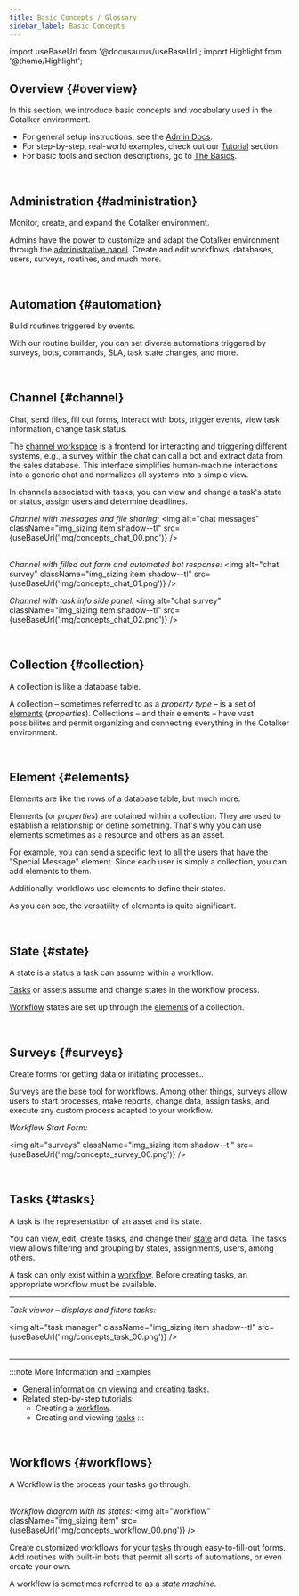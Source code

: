 ```yaml
---
title: Basic Concepts / Glossary
sidebar_label: Basic Concepts
---
```

import useBaseUrl from '@docusaurus/useBaseUrl'; 
import Highlight from '@theme/Highlight';

<div className="alert alert--primary">

## Overview {#overview}

In this section, we introduce basic concepts and vocabulary used in the Cotalker environment. 

- For general setup instructions, see the [Admin Docs](/docs/documentation/documentation_overview).
- For step-by-step, real-world examples, check out our [Tutorial](/docs/tutorials/tutorial_overview) section.
- For basic tools and section descriptions, go to [The Basics](/docs/documentation/client/client_overview).

</div>
<br/>

<div className="alert alert--secondary">

## Administration {#administration}
<span className="hero__subtitle">Monitor, create, and expand the Cotalker environment.</span>

Admins have the power to customize and adapt the Cotalker environment through the [administrative panel](/docs/documentation/admin/admin_overview). Create and edit workflows, databases, users, surveys, routines, and much more. 

</div>
<br/>

<div className="alert alert--secondary">

## Automation {#automation}
<span className="hero__subtitle">Build routines triggered by events.</span>

With our routine builder, you can set diverse automations triggered by surveys, bots, commands, SLA, task state changes, and more.

</div>
<br/>

<div className="alert alert--secondary">

## Channel {#channel}
<span className="hero__subtitle">Chat, send files, fill out forms, interact with bots, trigger events, view task information, change task status.</span>

The [channel workspace](/docs/documentation/client/channels) is a frontend for interacting and triggering different systems, e.g., a survey within the chat can call a bot and extract data from the sales database. This interface simplifies human-machine interactions into a generic chat and normalizes all systems into a simple view.

In channels associated with tasks, you can view and change a task's state or status, assign users and determine deadlines.

_Channel with messages and file sharing:_
<img alt="chat messages" className="img_sizing item shadow--tl" src={useBaseUrl('img/concepts_chat_00.png')} />
<br/>
<br/>

_Channel with filled out form and automated bot response:_
<img alt="chat survey" className="img_sizing item shadow--tl" src={useBaseUrl('img/concepts_chat_01.png')} />
<br/>

_Channel with task info side panel:_
<img alt="chat survey" className="img_sizing item shadow--tl" src={useBaseUrl('img/concepts_chat_02.png')} />
<br/>

</div>
<br/>

<div className="alert alert--secondary">

## Collection {#collection}
<span className="hero__subtitle">A collection is like a database table.</span>

A collection – sometimes referred to as a _property type_ – is a set of [elements](#elements) (_properties_). Collections – and their elements – have vast possibilites and permit organizing and connecting everything in the Cotalker environment.

</div>
<br/>

<div className="alert alert--secondary">

## Element {#elements}
<span className="hero__subtitle">Elements are like the rows of a database table, but much more.</span>

Elements (or _properties_) are cotained within a collection. They are used to establish a relationship or define something. That's why you can use elements sometimes as a resource and others as an asset.

For example, you can send a specific text to all the users that have the "Special Message" element. Since each user is simply a collection, you can add elements to them.

Additionally, workflows use elements to define their states.

As you can see, the versatility of elements is quite significant.

</div>
<br/>


<div className="alert alert--secondary">

## State {#state}
<span className="hero__subtitle">A state is a status a task can assume within a workflow.</span>

[Tasks](#tasks) or assets assume and change states in the workflow process.

[Workflow](#workflows) states are set up through the [elements](#elements) of a collection.

</div>
<br/>

<div className="alert alert--secondary">

## Surveys {#surveys}
<span className="hero__subtitle">Create forms for getting data or initiating processes..</span>

Surveys are the base tool for workflows. Among other things, surveys allow users to start processes, make reports, change data, assign tasks, and execute any custom process adapted to your workflow.

_Workflow Start Form:_

<img alt="surveys" className="img_sizing item shadow--tl" src={useBaseUrl('img/concepts_survey_00.png')} />

</div>
<br/>

<div className="alert alert--secondary">

## Tasks {#tasks}

<span className="hero__subtitle">A task is the representation of an asset and its state.</span>

You can view, edit, create tasks, and change their [state](#state) and data. The tasks view allows filtering and grouping by states, assignments, users, among others.

A task can only exist within a [workflow](#workflows). Before creating tasks, an appropriate workflow must be available.

-----

_Task viewer – displays and filters tasks:_

<img alt="task manager" className="img_sizing item shadow--tl" src={useBaseUrl('img/concepts_task_00.png')} />
<br/>
<br/>

-----

:::note More Information and Examples
- [General information on viewing and creating tasks](/docs/documentation/client/taskview).
- Related step-by-step tutorials:
  - Creating a [workflow](/docs/tutorials/basic/create_state_machines).
  - Creating and viewing [tasks](/docs/tutorials/basic/tutorial_taskview)
:::

</div>
<br/>

<div className="alert alert--secondary">

## Workflows {#workflows}

<span className="hero__subtitle">A Workflow is the process your tasks go through.</span>
<br/>
<br/>

_Workflow diagram with its states:_
<img alt="workflow" className="img_sizing item" src={useBaseUrl('img/concepts_workflow_00.png')} />
<br/>

Create customized workflows for your [tasks](#tasks) through easy-to-fill-out forms. Add routines with built-in bots that permit all sorts of automations, or even create your own.

A workflow is sometimes referred to as a _state machine_.

</div>
<br/>









